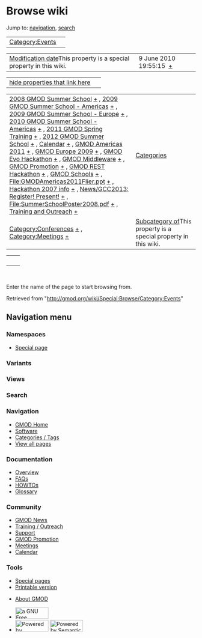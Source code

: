 <div id="mw-page-base" class="noprint">

</div>

<div id="mw-head-base" class="noprint">

</div>

<div id="content" class="mw-body" role="main">

<span id="top"></span>

<div id="mw-js-message" style="display:none;">

</div>



# <span dir="auto">Browse wiki</span>

<div id="bodyContent">

<div id="contentSub">

</div>

<div id="jump-to-nav" class="mw-jump">

Jump to: [navigation](#mw-navigation), [search](#p-search)

</div>

<div id="mw-content-text">

|                                                            |     |
|------------------------------------------------------------|-----|
| [Category:Events](/wiki/Category:Events "Category:Events") |     |

|  |  |
|----|----|
| <span class="smw-highlighter" data-type="1" state="inline" data-title="Property"><span class="smwbuiltin">[Modification date](/wiki/Property:Modification_date "Property:Modification date")</span><span class="smwttcontent">This property is a special property in this wiki.</span></span> | <span class="smwb-value">9 June 2010 19:55:15  <span class="smwsearch">[+](/wiki/Special:SearchByProperty/Modification-20date/9-20June-202010-2019:55:15 "Special:SearchByProperty/Modification-20date/9-20June-202010-2019:55:15")</span></span> |

<span id="smw_browse_incoming"></span>

|  |  |
|----|----|
| [hide properties that link here](/mediawiki/index.php?title=Special:Browse&offset=0&dir=out&article=Category%3AEvents)  |  |

|  |  |
|----|----|
| <span class="smwb-ivalue">[2008 GMOD Summer School](/wiki/2008_GMOD_Summer_School "2008 GMOD Summer School") <span class="smwbrowse">[+](/wiki/Special:Browse/2008-20GMOD-20Summer-20School "Special:Browse/2008-20GMOD-20Summer-20School")</span></span> , <span class="smwb-ivalue">[2009 GMOD Summer School - Americas](/wiki/2009_GMOD_Summer_School_-_Americas "2009 GMOD Summer School - Americas") <span class="smwbrowse">[+](/wiki/Special:Browse/2009-20GMOD-20Summer-20School-20-2D-20Americas "Special:Browse/2009-20GMOD-20Summer-20School-20-2D-20Americas")</span></span> , <span class="smwb-ivalue">[2009 GMOD Summer School - Europe](/wiki/2009_GMOD_Summer_School_-_Europe "2009 GMOD Summer School - Europe") <span class="smwbrowse">[+](/wiki/Special:Browse/2009-20GMOD-20Summer-20School-20-2D-20Europe "Special:Browse/2009-20GMOD-20Summer-20School-20-2D-20Europe")</span></span> , <span class="smwb-ivalue">[2010 GMOD Summer School - Americas](/wiki/2010_GMOD_Summer_School_-_Americas "2010 GMOD Summer School - Americas") <span class="smwbrowse">[+](/wiki/Special:Browse/2010-20GMOD-20Summer-20School-20-2D-20Americas "Special:Browse/2010-20GMOD-20Summer-20School-20-2D-20Americas")</span></span> , <span class="smwb-ivalue">[2011 GMOD Spring Training](/wiki/2011_GMOD_Spring_Training "2011 GMOD Spring Training") <span class="smwbrowse">[+](/wiki/Special:Browse/2011-20GMOD-20Spring-20Training "Special:Browse/2011-20GMOD-20Spring-20Training")</span></span> , <span class="smwb-ivalue">[2012 GMOD Summer School](/wiki/2012_GMOD_Summer_School "2012 GMOD Summer School") <span class="smwbrowse">[+](/wiki/Special:Browse/2012-20GMOD-20Summer-20School "Special:Browse/2012-20GMOD-20Summer-20School")</span></span> , <span class="smwb-ivalue">[Calendar](/wiki/Calendar "Calendar") <span class="smwbrowse">[+](/wiki/Special:Browse/Calendar "Special:Browse/Calendar")</span></span> , <span class="smwb-ivalue">[GMOD Americas 2011](/wiki/GMOD_Americas_2011 "GMOD Americas 2011") <span class="smwbrowse">[+](/wiki/Special:Browse/GMOD-20Americas-202011 "Special:Browse/GMOD-20Americas-202011")</span></span> , <span class="smwb-ivalue">[GMOD Europe 2009](/wiki/GMOD_Europe_2009 "GMOD Europe 2009") <span class="smwbrowse">[+](/wiki/Special:Browse/GMOD-20Europe-202009 "Special:Browse/GMOD-20Europe-202009")</span></span> , <span class="smwb-ivalue">[GMOD Evo Hackathon](/wiki/GMOD_Evo_Hackathon "GMOD Evo Hackathon") <span class="smwbrowse">[+](/wiki/Special:Browse/GMOD-20Evo-20Hackathon "Special:Browse/GMOD-20Evo-20Hackathon")</span></span> , <span class="smwb-ivalue">[GMOD Middleware](/wiki/GMOD_Middleware "GMOD Middleware") <span class="smwbrowse">[+](/wiki/Special:Browse/GMOD-20Middleware "Special:Browse/GMOD-20Middleware")</span></span> , <span class="smwb-ivalue">[GMOD Promotion](/wiki/GMOD_Promotion "GMOD Promotion") <span class="smwbrowse">[+](/wiki/Special:Browse/GMOD-20Promotion "Special:Browse/GMOD-20Promotion")</span></span> , <span class="smwb-ivalue">[GMOD REST Hackathon](/wiki/GMOD_REST_Hackathon "GMOD REST Hackathon") <span class="smwbrowse">[+](/wiki/Special:Browse/GMOD-20REST-20Hackathon "Special:Browse/GMOD-20REST-20Hackathon")</span></span> , <span class="smwb-ivalue">[GMOD Schools](/wiki/GMOD_Schools "GMOD Schools") <span class="smwbrowse">[+](/wiki/Special:Browse/GMOD-20Schools "Special:Browse/GMOD-20Schools")</span></span> , <span class="smwb-ivalue">[File:GMODAmericas2011Flier.ppt](/wiki/File:GMODAmericas2011Flier.ppt "File:GMODAmericas2011Flier.ppt") <span class="smwbrowse">[+](/wiki/Special:Browse/File:GMODAmericas2011Flier.ppt "Special:Browse/File:GMODAmericas2011Flier.ppt")</span></span> , <span class="smwb-ivalue">[Hackathon 2007 info](/wiki/Hackathon_2007_info "Hackathon 2007 info") <span class="smwbrowse">[+](/wiki/Special:Browse/Hackathon-202007-20info "Special:Browse/Hackathon-202007-20info")</span></span> , <span class="smwb-ivalue">[News/GCC2013: Register! Present!](/wiki/News/GCC2013:_Register!_Present! "News/GCC2013: Register! Present!") <span class="smwbrowse">[+](/wiki/Special:Browse/News-2FGCC2013:-20Register!-20Present! "Special:Browse/News-2FGCC2013:-20Register!-20Present!")</span></span> , <span class="smwb-ivalue">[File:SummerSchoolPoster2008.pdf](/wiki/File:SummerSchoolPoster2008.pdf "File:SummerSchoolPoster2008.pdf") <span class="smwbrowse">[+](/wiki/Special:Browse/File:SummerSchoolPoster2008.pdf "Special:Browse/File:SummerSchoolPoster2008.pdf")</span></span> , <span class="smwb-ivalue">[Training and Outreach](/wiki/Training_and_Outreach "Training and Outreach") <span class="smwbrowse">[+](/wiki/Special:Browse/Training-20and-20Outreach "Special:Browse/Training-20and-20Outreach")</span></span> | [Categories](/wiki/Special:Categories "Special:Categories") |
| <span class="smwb-ivalue">[Category:Conferences](/wiki/Category:Conferences "Category:Conferences") <span class="smwbrowse">[+](/wiki/Special:Browse/Category:Conferences "Special:Browse/Category:Conferences")</span></span> , <span class="smwb-ivalue">[Category:Meetings](/wiki/Category:Meetings "Category:Meetings") <span class="smwbrowse">[+](/wiki/Special:Browse/Category:Meetings "Special:Browse/Category:Meetings")</span></span> | <span class="smw-highlighter" data-type="1" state="inline" data-title="Property"><span class="smwbuiltin">[Subcategory of](/wiki/Property:Subcategory_of "Property:Subcategory of")</span><span class="smwttcontent">This property is a special property in this wiki.</span></span> |

|     |     |
|-----|-----|
|     |     |

 

Enter the name of the page to start browsing from.  

</div>

<div class="printfooter">

Retrieved from "<http://gmod.org/wiki/Special:Browse/Category:Events>"

</div>

<div id="catlinks" class="catlinks catlinks-allhidden">

</div>

<div class="visualClear">

</div>

</div>

</div>

<div id="mw-navigation">

## Navigation menu

<div id="mw-head">



<div id="left-navigation">

<div id="p-namespaces" class="vectorTabs" role="navigation"
aria-labelledby="p-namespaces-label">

### Namespaces

- <span id="ca-nstab-special">[Special
  page](/wiki/Special:Browse/Category:Events "This is a special page, you cannot edit the page itself")</span>

</div>

<div id="p-variants" class="vectorMenu emptyPortlet" role="navigation"
aria-labelledby="p-variants-label">

### 

### Variants[](#)

<div class="menu">

</div>

</div>

</div>

<div id="right-navigation">

<div id="p-views" class="vectorTabs emptyPortlet" role="navigation"
aria-labelledby="p-views-label">

### Views

</div>



</div>

<div id="p-search" role="search">

### Search

<div id="simpleSearch">

</div>

</div>

</div>

</div>

<div id="mw-panel">

<div id="p-logo" role="banner">

<a href="/wiki/Main_Page"
style="background-image: url(http://gmod.org/images/GMOD-cogs.png);"
title="Visit the main page"></a>

</div>

<div id="p-Navigation" class="portal" role="navigation"
aria-labelledby="p-Navigation-label">

### Navigation

<div class="body">

- <span id="n-GMOD-Home">[GMOD Home](/wiki/Main_Page)</span>
- <span id="n-Software">[Software](/wiki/GMOD_Components)</span>
- <span id="n-Categories-.2F-Tags">[Categories /
  Tags](/wiki/Categories)</span>
- <span id="n-View-all-pages">[View all
  pages](/wiki/Special:AllPages)</span>

</div>

</div>

<div id="p-Documentation" class="portal" role="navigation"
aria-labelledby="p-Documentation-label">

### Documentation

<div class="body">

- <span id="n-Overview">[Overview](/wiki/Overview)</span>
- <span id="n-FAQs">[FAQs](/wiki/Category:FAQ)</span>
- <span id="n-HOWTOs">[HOWTOs](/wiki/Category:HOWTO)</span>
- <span id="n-Glossary">[Glossary](/wiki/Glossary)</span>

</div>

</div>

<div id="p-Community" class="portal" role="navigation"
aria-labelledby="p-Community-label">

### Community

<div class="body">

- <span id="n-GMOD-News">[GMOD News](/wiki/GMOD_News)</span>
- <span id="n-Training-.2F-Outreach">[Training /
  Outreach](/wiki/Training_and_Outreach)</span>
- <span id="n-Support">[Support](/wiki/Support)</span>
- <span id="n-GMOD-Promotion">[GMOD
  Promotion](/wiki/GMOD_Promotion)</span>
- <span id="n-Meetings">[Meetings](/wiki/Meetings)</span>
- <span id="n-Calendar">[Calendar](/wiki/Calendar)</span>

</div>

</div>

<div id="p-tb" class="portal" role="navigation"
aria-labelledby="p-tb-label">

### Tools

<div class="body">

- <span id="t-specialpages"><a href="/wiki/Special:SpecialPages" accesskey="q"
  title="A list of all special pages [q]">Special pages</a></span>
- <span id="t-print"><a
  href="/mediawiki/index.php?title=Special:Browse/Category:Events&amp;printable=yes"
  rel="alternate" accesskey="p"
  title="Printable version of this page [p]">Printable version</a></span>

</div>

</div>

</div>

</div>

<div id="footer" role="contentinfo">

- <span id="footer-places-about">[About
  GMOD](/wiki/GMOD:About "GMOD:About")</span>

<!-- -->

- <span id="footer-copyrightico">[<img src="http://www.gnu.org/graphics/gfdl-logo-small.png" width="88"
  height="31" alt="a GNU Free Documentation License" />](http://www.gnu.org/licenses/fdl-1.3.html)</span>
- <span id="footer-poweredbyico">[<img src="/mediawiki/skins/common/images/poweredby_mediawiki_88x31.png"
  width="88" height="31" alt="Powered by MediaWiki" />](//www.mediawiki.org/)
  [<img
  src="/mediawiki/extensions/SemanticMediaWiki/includes/../resources/images/smw_button.png"
  width="88" height="31" alt="Powered by Semantic MediaWiki" />](https://www.semantic-mediawiki.org/wiki/Semantic_MediaWiki)</span>

<div style="clear:both">

</div>

</div>
